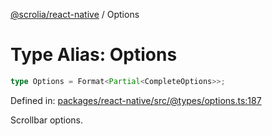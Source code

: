 [@scrolia/react-native](../README.md) / Options

# Type Alias: Options

```ts
type Options = Format<Partial<CompleteOptions>>;
```

Defined in: [packages/react-native/src/@types/options.ts:187](https://github.com/scrolia/react-native/blob/1fb46d4d308667f54f560e30294f1e8f8e5e5b84/packages/react-native/src/@types/options.ts#L187)

Scrollbar options.
